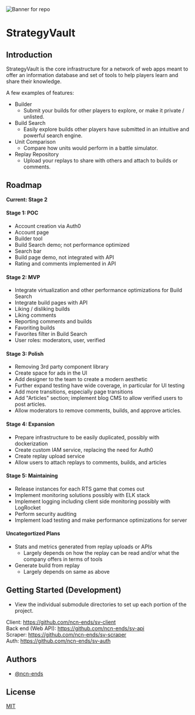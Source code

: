 <img src="https://i.imgur.com/EnAmPfX.png" alt="Banner for repo">

# StrategyVault

## Introduction  
  
StrategyVault is the core infrastructure for a network of web apps meant to offer an information database and set of tools to help players learn and share their knowledge. 
   
A few examples of features:  
- Builder
	- Submit your builds for other players to explore, or make it private / unlisted.
- Build Search
	- Easily explore builds other players have submitted in an intuitive and powerful search engine.
- Unit Comparison
	- Compare how units would perform in a battle simulator.
- Replay Repository
	- Upload your replays to share with others and attach to builds or comments.  
  
## Roadmap
  
**Current: Stage 2**  
  
#### Stage 1: POC
- Account creation via Auth0  
- Account page
- Builder tool
- Build Search demo; not performance optimized
- Search bar
- Build page demo, not integrated with API
- Rating and comments implemented in API

#### Stage 2: MVP
- Integrate virtualization and other performance optimizations for Build Search
- Integrate build pages with API  
- Liking / disliking builds
- Liking comments
- Reporting comments and builds
- Favoriting builds
- Favorites filter in Build Search
- User roles: moderators, user, verified

#### Stage 3: Polish
- Removing 3rd party component library
- Create space for ads in the UI
- Add designer to the team to create a modern aesthetic
- Further expand testing have wide coverage, in particular for UI testing
- Add more transitions, especially page transitions
- Add "Articles" section; implement blog CMS to allow verified users to post articles.
- Allow moderators to remove comments, builds, and approve articles. 

#### Stage 4: Expansion
- Prepare infrastructure to be easily duplicated, possibly with dockerization
- Create custom IAM service, replacing the need for Auth0
- Create replay upload service
- Allow users to attach replays to comments, builds, and articles

#### Stage 5: Maintaining
- Release instances for each RTS game that comes out  
- Implement monitoring solutions possibly with ELK stack
- Implement logging including client side monitoring possibly with LogRocket
- Perform security auditing
- Implement load testing and make performance optimizations for server

#### Uncategortized Plans
- Stats and metrics generated from replay uploads or APIs
	- Largely depends on how the replay can be read and/or what the company offers in terms of tools
- Generate build from replay
	- Largely depends on same as above

## Getting Started (Development)

- View the individual submodule directories to set up each portion of the project.  
  
Client: https://github.com/ncn-ends/sv-client  
Back end (Web API): https://github.com/ncn-ends/sv-api  
Scraper: https://github.com/ncn-ends/sv-scraper  
Auth: https://github.com/ncn-ends/sv-auth  

## Authors

- [@ncn-ends](https://www.github.com/ncn-ends)


## License

[MIT](https://choosealicense.com/licenses/mit/)

